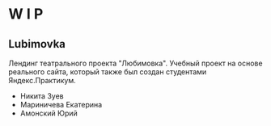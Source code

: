 # W I P

## Lubimovka
Лендинг театрального проекта "Любимовка".
Учебный проект на основе реального сайта, который также был создан студентами Яндекс.Практикум.


- Никита Зуев 
- Мариничева Екатерина
- Амонский Юрий
